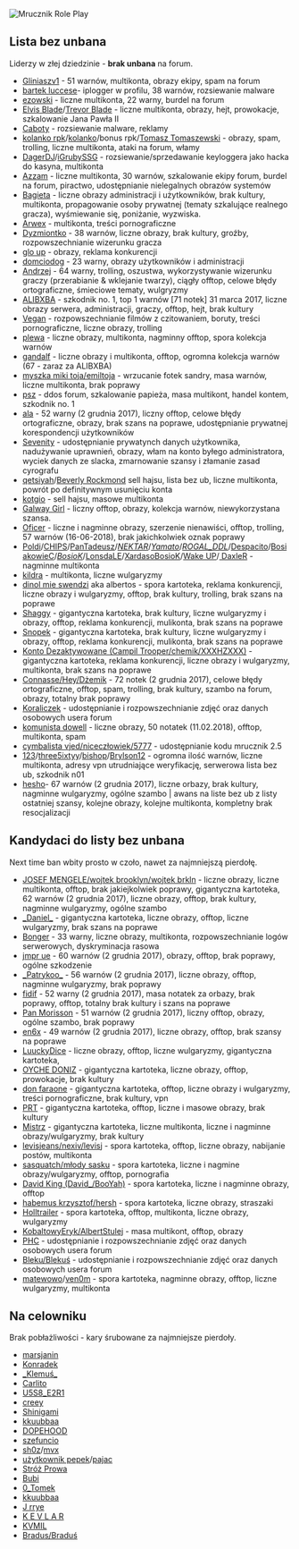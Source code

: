 ![Mrucznik Role Play](https://i.imgur.com/3BFCOVu.png)

## Lista bez unbana
Liderzy w złej dziedzinie - **brak unbana** na forum.
* [Gliniaszv1](https://mrucznik-rp.pl/user/3703-gliniaszv1/) - 51 warnów, multikonta, obrazy ekipy, spam na forum
* [bartek luccese](https://mrucznik-rp.pl/user/347-bartek-luccese/)- iplogger w profilu, 38 warnów, rozsiewanie malware
* [ezowski](https://mrucznik-rp.pl/user/3460-czarnuch-ezo/) - liczne multikonta, 22 warny, burdel na forum
* [Elvis Blade](https://mrucznik-rp.pl/user/4438-elvis-blade/)/[Trevor Blade](https://mrucznik-rp.pl/user/4480-trevor-blade/) - liczne multikonta, obrazy, hejt, prowokacje, szkalowanie Jana Pawła II
* [Caboty](https://mrucznik-rp.pl/user/628-caboty/) - rozsiewanie malware, reklamy
* [kolanko rpk](https://mrucznik-rp.pl/user/4578-kolanko-rpk/)/[kolanko](https://mrucznik-rp.pl/user/1672-kolanko/)/bonus rpk/[Tomasz Tomaszewski](https://mrucznik-rp.pl/user/8221-tomasz-tomaszewski/) - obrazy, spam, trolling, liczne multikonta, ataki na forum, włamy
* [DagerDJ](https://mrucznik-rp.pl/user/2785-dagerdj/)/[iGrubySSG](https://mrucznik-rp.pl/user/3270-igrubyssg/) - rozsiewanie/sprzedawanie keyloggera jako hacka do kasyna, multikonta
* [Azzam](https://mrucznik-rp.pl/user/4191-azzam/) - liczne multikonta, 30 warnów, szkalowanie ekipy forum, burdel na forum, piractwo, udostępnianie nielegalnych obrazów systemów
* [Bagieta](https://mrucznik-rp.pl/user/769-bagieta/) - liczne obrazy administracji i użytkowników, brak kultury, multikonta, propagowanie osoby prywatnej (tematy szkalujące realnego gracza), wyśmiewanie się, poniżanie, wyzwiska.
* [Arwex](https://mrucznik-rp.pl/user/408-arwex/) - multikonta, treści pornograficzne
* [Dyzmiontko](https://mrucznik-rp.pl/user/663-dyzmiontko/) - 38 warnów, liczne obrazy, brak kultury, groźby, rozpowszechnianie wizerunku gracza
* [glo up](https://mrucznik-rp.pl/user/7840-glo-up/) - obrazy, reklama konkurencji
* [domciodog](https://mrucznik-rp.pl/user/262-domciodog/) - 23 warny, obrazy użytkowników i administracji
* [Andrzej](https://mrucznik-rp.pl/user/287-andrzej/) - 64 warny, trolling, oszustwa, wykorzystywanie wizerunku graczy (przerabianie & wklejanie twarzy), ciągły offtop, celowe błędy ortograficzne, śmieciowe tematy, wulgryzmy
* [ALIBXBA](https://mrucznik-rp.pl/user/234-alibxba/) - szkodnik no. 1, top 1 warnów [71 notek] 31 marca 2017, liczne obrazy serwera, administracji, graczy, offtop, hejt, brak kultury
* [Vegan](https://mrucznik-rp.pl/user/1509-vegan/) - rozpowszechnianie filmów z czitowaniem, boruty, treści pornograficzne, liczne obrazy, trolling
* [plewa](https://mrucznik-rp.pl/user/368-plewa/) - liczne obrazy, multikonta, nagminny offtop, spora kolekcja warnów
* [gandalf](https://mrucznik-rp.pl/user/3465-gandalf/) - liczne obrazy i multikonta, offtop, ogromna kolekcja warnów (67 - zaraz za ALIBXBA)
* [myszka miki toja/emiltoja](https://mrucznik-rp.pl/user/8499-paprotka-toja/) - wrzucanie fotek sandry, masa warnów, liczne multikonta, brak poprawy
* [psz](https://mrucznik-rp.pl/user/417-psz/) - ddos forum, szkalowanie papieża, masa multikont, handel kontem, szkodnik no. 1
* [ala](https://mrucznik-rp.pl/user/3272-ala/) - 52 warny (2 grudnia 2017), liczny offtop, celowe błędy ortograficzne, obrazy, brak szans na poprawe, udostępnianie prywatnej korespondencji użytkowników
* [Sevenity](https://mrucznik-rp.pl/user/584-sevenity/) - udostępnianie prywatynch danych użytkownika, nadużywanie uprawnień, obrazy, włam na konto byłego administratora, wyciek danych ze slacka, zmarnowanie szansy i złamanie zasad cyrografu
* [qetsiyah](http://mrucznik-rp.pl/user/252-qetsiyah/)/[Beverly Rockmond](https://mrucznik-rp.pl/user/14628-beverly-rockmond/) sell hajsu, lista bez ub, liczne multikonta, powrót po definitywnym usunięciu konta
* [kotgio](https://mrucznik-rp.pl/user/2428-kotgio/) - sell hajsu, masowe multikonta
* [Galway Girl](https://mrucznik-rp.pl/user/10380-galway-girl/) - liczny offtop, obrazy, kolekcja warnów, niewykorzystana szansa.
* [Oficer](http://mrucznik-rp.pl/user/98-oficer/) - liczne i nagminne obrazy, szerzenie nienawiści, offtop, trolling, 57 warnów (16-06-2018), brak jakichkolwiek oznak poprawy
* [Poldi](https://mrucznik-rp.pl/user/17425-poldi/)/[CHIPS](https://mrucznik-rp.pl/user/17411-chips/)/[PanTadeusz](https://mrucznik-rp.pl/user/16423-pantadeusz/)/[_NEKTAR_](https://mrucznik-rp.pl/user/15101-nektar/)/[_Yamato_](https://mrucznik-rp.pl/user/14930-yamato/)/[_ROGAL_DDL_](https://mrucznik-rp.pl/user/14313-rogal-ddl/)/[Despacito](https://mrucznik-rp.pl/user/13627-despacito/)/[BosiakowieC](https://mrucznik-rp.pl/user/12802-bosiakowiec/)/[_BosioK_](https://mrucznik-rp.pl/user/11056-bosiok/)/[LonsdaLE](https://mrucznik-rp.pl/user/9161-lonsdale/)/[XardasoBosioK](https://mrucznik-rp.pl/user/8816-xardasobosiok/)/[Wake UP](https://mrucznik-rp.pl/user/6177-wake-up/)/[ DaxleR](https://mrucznik-rp.pl/user/230-daxler/) - nagminne multikonta
* [kildra](https://mrucznik-rp.pl/user/7824-kildra/) - multikonta, liczne wulgaryzmy
* [dinol mie swendzi](https://mrucznik-rp.pl/user/497-dinol-mie-swendzi/) aka albertos - spora kartoteka, reklama konkurencji, liczne obrazy i wulgaryzmy, offtop, brak kultury, trolling, brak szans na poprawe
* [Shaggy](https://mrucznik-rp.pl/user/325-shaggy/) - gigantyczna kartoteka, brak kultury, liczne wulgaryzmy i obrazy, offtop, reklama konkurencji, mulikonta, brak szans na poprawe
* [Snopek](http://mrucznik-rp.pl/user/735-snopek-essa/) - gigantyczna kartoteka, brak kultury, liczne wulgaryzmy i obrazy, offtop, reklama konkurencji, mulikonta, brak szans na poprawe
* [Konto Dezaktywowane (Campil Trooper/chemik/XXXHZXXX)](https://mrucznik-rp.pl/user/6917-konto-dezaktywowane/) - gigantyczna kartoteka, reklama konkurencji, liczne obrazy i wulgaryzmy, multikonta, brak szans na poprawe
* [Connasse/Hey/Dżemik](https://mrucznik-rp.pl/user/4336-connasse/) - 72 notek (2 grudnia 2017), celowe błędy ortograficzne, offtop, spam, trolling, brak kultury, szambo na forum, obrazy, totalny brak poprawy
* [Koraliczek](https://mrucznik-rp.pl/user/15075-koraliczek/) - udostępnianie i rozpowszechnianie zdjęć oraz danych osobowych usera forum
* [komunista dowell](https://mrucznik-rp.pl/user/2127-komunista-dowell/) - liczne obrazy, 50 notatek (11.02.2018), offtop, multikonta, spam
* [cymbalista vjed/niceczłowiek/5777](https://mrucznik-rp.pl/user/8615-cymbalista-vjed/) - udostępnianie kodu mrucznik 2.5
* [123](https://mrucznik-rp.pl/user/9238-123/)/[three5ixtyy](https://mrucznik-rp.pl/user/7961-three5ixtyy/)/[bishop](https://mrucznik-rp.pl/user/13561-bishop/)/[Brylson12](https://mrucznik-rp.pl/user/18610-brylson12/) -
ogromna ilość warnów, liczne multikonta, adresy vpn utrudniające weryfikację, serwerowa lista bez ub, szkodnik n01
* [hesho](https://mrucznik-rp.pl/user/5669-hesho-g-star/)- 67 warnów (2 grudnia 2017), liczne orbazy, brak kultury, nagminne wulgaryzmy, ogólne szambo | awans na liste bez ub z listy ostatniej szansy, kolejne obrazy, kolejne multikonta, kompletny brak resocjalizacji


## Kandydaci do listy bez unbana
Next time ban wbity prosto w czoło, nawet za najmniejszą pierdołę.
* [JOSEF MENGELE/wojtek brooklyn/wojtek brkln](https://mrucznik-rp.pl/user/569-wojtek-brkln/) - liczne obrazy, liczne multikonta, offtop, brak jakiejkolwiek poprawy, gigantyczna kartoteka, 62 warnów (2 grudnia 2017), liczne obrazy, offtop, brak kultury, nagminne wulgaryzmy, ogólne szambo
* [\_Daniel\_](https://mrucznik-rp.pl/user/229-daniel/) - gigantyczna kartoteka, liczne obrazy, offtop, liczne wulgaryzmy, brak szans na poprawe
* [Bonger](https://mrucznik-rp.pl/user/453-bonger/) - 33 warny, liczne obrazy, multikonta, rozpowszechnianie logów serwerowych, dyskryminacja rasowa
* [jmpr ue](http://mrucznik-rp.pl/user/1175-jmpr-ue/) - 60 warnów (2 grudnia 2017), obrazy, offtop, brak poprawy, ogólne szkodzenie
* [\_Patrykoo\_](http://mrucznik-rp.pl/user/150-patrykoo/) - 56 warnów (2 grudnia 2017), liczne obrazy, offtop, nagminne wulgaryzmy, brak poprawy
* [fidif](https://mrucznik-rp.pl/user/306-fidif/) - 52 warny (2 grudnia 2017), masa notatek za orbazy, brak poprawy, offtop, totalny brak kultury i szans na poprawe
* [Pan Morisson](https://mrucznik-rp.pl/user/531-pan-morisson/) - 51 warnów (2 grudnia 2017), liczny offtop, obrazy, ogólne szambo, brak poprawy
* [en6x](http://mrucznik-rp.pl/user/4791-en6x/) - 49 warnów (2 grudnia 2017), liczne obrazy, offtop, brak szansy na poprawe
* [LuuckyDice](https://mrucznik-rp.pl/user/8703-luuckydice/) - liczne obrazy, offtop, liczne wulgaryzmy, gigantyczna kartoteka,
* [OYCHE DONIZ](http://mrucznik-rp.pl/user/911-oyche-doniz/) - gigantyczna kartoteka, liczne obrazy, offtop, prowokacje, brak kultury
* [don faraone](https://mrucznik-rp.pl/user/1119-lil-frachty/) - gigantyczna kartoteka, offtop, liczne obrazy i wulgaryzmy, treści pornograficzne, brak kultury, vpn
* [PRT](https://mrucznik-rp.pl/user/267-prt/) - gigantyczna kartoteka, offtop, liczne i masowe obrazy, brak kultury
* [Mistrz](https://mrucznik-rp.pl/user/1583-mistrz/) - gigantyczna kartoteka, liczne multikonta, liczne i nagminne obrazy/wulgaryzmy, brak kultury
* [levisjeans/nexiv/levisj](https://mrucznik-rp.pl/user/3388-etylonorheksedron/) - spora kartoteka, offtop, liczne obrazy, nabijanie postów, multikonta
* [sasquatch/młody sasku](http://mrucznik-rp.pl/user/608-sasquatch/) - spora kartoteka, liczne i nagmine obrazy/wulgaryzmy, offtop, pornografia
* [David King (David\_/BooYah)](http://mrucznik-rp.pl/user/605-david-king/) - spora kartoteka, liczne i nagminne obrazy, offtop
* [habemus krzysztof/hersh](https://mrucznik-rp.pl/user/3899-habemus-krzysztof/) - spora kartoteka, liczne obrazy, straszaki
* [Holltrailer](http://mrucznik-rp.pl/user/359-holltrailer/) - spora kartoteka, offtop, multikonta, liczne obrazy, wulgaryzmy
* [KobaltowyEryk/AlbertStulej](https://mrucznik-rp.pl/user/301-kobaltowyeryk/) - masa multikont, offtop, obrazy
* [PHC](https://mrucznik-rp.pl/user/194-phc/) - udostępnianie i rozpowszechnianie zdjęć oraz danych osobowych usera forum
* [Bleku/Blekuś](https://mrucznik-rp.pl/user/9598-bleku%C5%9B/) - udostępnianie i rozpowszechnianie zdjęć oraz danych osobowych usera forum
* [matewowo](https://mrucznik-rp.pl/user/9385-matewowo/)/[ven0m](https://mrucznik-rp.pl/user/17818-ven0m/) - spora kartoteka, nagminne obrazy, offtop, liczne wulgaryzmy, multikonta



## Na celowniku
Brak pobłażliwości - kary śrubowane za najmniejsze pierdoły.
* [marsjanin](http://mrucznik-rp.pl/user/843-marsjanin/)
* [Konradek](http://mrucznik-rp.pl/user/176-konradek/)
* [\_Klemuś\_](http://mrucznik-rp.pl/user/145-klemuś/)
* [Carlito](http://mrucznik-rp.pl/user/94-carlito/)
* [U5S8\_E2R1](http://mrucznik-rp.pl/user/5821-u5s8-e2r1/)
* [creey](http://mrucznik-rp.pl/user/56-creey/)
* [Shinigami](http://mrucznik-rp.pl/user/114-shinigami/)
* [kkuubbaa](http://mrucznik-rp.pl/user/557-jjnsz/)
* [DOPEHOOD](http://mrucznik-rp.pl/user/619-dopehood/)
* [szefuncio](https://mrucznik-rp.pl/user/1330-szefuncio/)
* [sh0z](https://mrucznik-rp.pl/user/172-sh0z/)/[mvx](https://mrucznik-rp.pl/user/14696-mvx/)
* [użytkownik pepek](https://mrucznik-rp.pl/user/84-u%C5%BCytkownik-pepek/)/[pajac](https://mrucznik-rp.pl/user/14589-pajac/)
* [Stróż Prowa](https://mrucznik-rp.pl/user/960-str%C3%B3%C5%BC-prowa/)
* [Bubi](https://mrucznik-rp.pl/user/564-bubi/)
* [0\_Tomek](https://mrucznik-rp.pl/user/8216-0-tomek/)
* [kkuubbaa](https://mrucznik-rp.pl/user/557-kkuubbaa/)
* [J rrye](https://mrucznik-rp.pl/user/78-j-rrye/)
* [K E V L A R](https://mrucznik-rp.pl/user/7632-k-e-v-l-a-r/)
* [KVMIL](https://mrucznik-rp.pl/user/1187-kvmil/)
* [Bradus/Braduś](https://mrucznik-rp.pl/user/384-bradus/)
